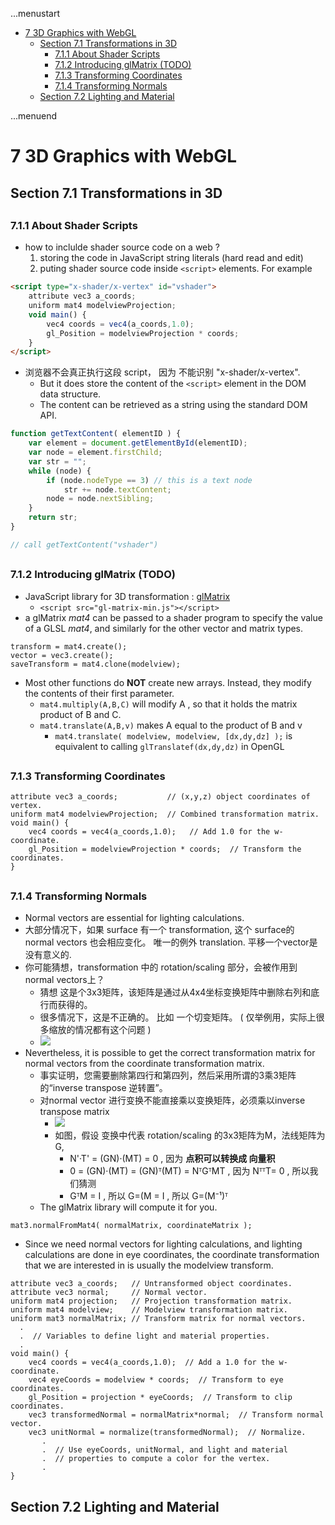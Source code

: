 ...menustart

- [7 3D Graphics with WebGL](#357aa0eaaaeef801f1492788310cb7be)
    - [Section 7.1 Transformations in 3D](#dd2ae5afe7a2b9b238ae7ef9ebc002a4)
        - [7.1.1  About Shader Scripts](#d7e9359f5c67d29398a9a63005ea1d5f)
        - [7.1.2  Introducing glMatrix (TODO)](#946786c5977adc425dfb64f6ad11dbb0)
        - [7.1.3  Transforming Coordinates](#fb11bb92ab03584cb21aff9f56123db8)
        - [7.1.4  Transforming Normals](#51ac8c3a78a5610dfe32a5cbbbd92793)
    - [Section 7.2 Lighting and Material](#ed46036a806368c04e89b1863df8b00e)

...menuend


<h2 id="357aa0eaaaeef801f1492788310cb7be"></h2>


# 7 3D Graphics with WebGL

<h2 id="dd2ae5afe7a2b9b238ae7ef9ebc002a4"></h2>


## Section 7.1 Transformations in 3D

<h2 id="d7e9359f5c67d29398a9a63005ea1d5f"></h2>


### 7.1.1  About Shader Scripts

 - how to inclulde shader source code on a web ?
    1. storing the code in JavaScript string literals  (hard read and edit)
    2. puting shader source code inside `<script>` elements.  For example


```html
<script type="x-shader/x-vertex" id="vshader">
    attribute vec3 a_coords;
    uniform mat4 modelviewProjection;
    void main() {
        vec4 coords = vec4(a_coords,1.0);
        gl_Position = modelviewProjection * coords;
    }
</script>
```

 - 浏览器不会真正执行这段 script， 因为 不能识别 "x-shader/x-vertex". 
    - But it does store the content of the `<script>` element in the DOM data structure. 
    - The content can be retrieved as a string using the standard DOM API.

```js
function getTextContent( elementID ) {
    var element = document.getElementById(elementID);
    var node = element.firstChild;
    var str = "";
    while (node) {
        if (node.nodeType == 3) // this is a text node
            str += node.textContent;
        node = node.nextSibling;
    }
    return str;
}

// call getTextContent("vshader") 
```


<h2 id="946786c5977adc425dfb64f6ad11dbb0"></h2>


### 7.1.2  Introducing glMatrix (TODO)

 - JavaScript library for 3D transformation : [glMatrix](http://glmatrix.net)
    - `<script src="gl-matrix-min.js"></script>`
 - a glMatrix *mat4* can be passed to a shader program to specify the value of a GLSL *mat4*, and similarly for the other vector and matrix types.

```
transform = mat4.create();
vector = vec3.create();
saveTransform = mat4.clone(modelview);
```

 - Most other functions do **NOT** create new arrays. Instead, they modify the contents of their first parameter. 
    - `mat4.multiply(A,B,C)` will modify A , so that it holds the matrix product of B and C.
    - `mat4.translate(A,B,v)` makes A equal to the product of B and v
        - `mat4.translate( modelview, modelview, [dx,dy,dz] );`  is equivalent to calling `glTranslatef(dx,dy,dz)` in OpenGL

<h2 id="fb11bb92ab03584cb21aff9f56123db8"></h2>


### 7.1.3  Transforming Coordinates


```
attribute vec3 a_coords;           // (x,y,z) object coordinates of vertex.
uniform mat4 modelviewProjection;  // Combined transformation matrix.
void main() {
    vec4 coords = vec4(a_coords,1.0);   // Add 1.0 for the w-coordinate.
    gl_Position = modelviewProjection * coords;  // Transform the coordinates.
}
```


<h2 id="51ac8c3a78a5610dfe32a5cbbbd92793"></h2>


### 7.1.4  Transforming Normals

 - Normal vectors are essential for lighting calculations.
 - 大部分情况下，如果 surface 有一个 transformation, 这个 surface的 normal vectors 也会相应变化。 唯一的例外 translation. 平移一个vector是没有意义的.
 - 你可能猜想，transformation 中的 rotation/scaling 部分，会被作用到 normal vectors上？
    - 猜想 这是个3x3矩阵，该矩阵是通过从4x4坐标变换矩阵中删除右列和底行而获得的。
    - 很多情况下，这是不正确的。 比如 一个切变矩阵。 ( 仅举例用，实际上很多缩放的情况都有这个问题 )
    - ![](../imgs/cg_7_shear_normal_vector.png)
 - Nevertheless, it is possible to get the correct transformation matrix for normal vectors from the coordinate transformation matrix. 
    - 事实证明，您需要删除第四行和第四列，然后采用所谓的3乘3矩阵的“inverse transpose 逆转置”。 
    - 对normal vector 进行变换不能直接乘以变换矩阵，必须乘以inverse transpose matrix
        - ![](../imgs/cg_normal_transform.png)
        - 如图，假设 变换中代表 rotation/scaling 的3x3矩阵为M，法线矩阵为G,
            - N'·T' = (GN)·(MT) = 0  , 因为 **点积可以转换成 向量积**
            - 0 = (GN)·(MT) = (GN)ᵀ(MT) = NᵀGᵀMT , 因为 NᵀᵀT= 0 , 所以我们猜测
            - GᵀM = I , 所以 G=(M = I , 所以 G=(M⁻¹)ᵀ
    - The glMatrix library will compute it for you.
 
```
mat3.normalFromMat4( normalMatrix, coordinateMatrix );
```

 - Since we need normal vectors for lighting calculations, and lighting calculations are done in eye coordinates, the coordinate transformation that we are interested in is usually the modelview transform.

```
attribute vec3 a_coords;   // Untransformed object coordinates.
attribute vec3 normal;     // Normal vector.
uniform mat4 projection;   // Projection transformation matrix.
uniform mat4 modelview;    // Modelview transformation matrix.
uniform mat3 normalMatrix; // Transform matrix for normal vectors.
  .
  .  // Variables to define light and material properties.
  .
void main() {
    vec4 coords = vec4(a_coords,1.0);  // Add a 1.0 for the w-coordinate.
    vec4 eyeCoords = modelview * coords;  // Transform to eye coordinates.
    gl_Position = projection * eyeCoords;  // Transform to clip coordinates.
    vec3 transformedNormal = normalMatrix*normal;  // Transform normal vector.
    vec3 unitNormal = normalize(transformedNormal);  // Normalize.
       .
       .  // Use eyeCoords, unitNormal, and light and material
       .  // properties to compute a color for the vertex.
       .
}
```


<h2 id="ed46036a806368c04e89b1863df8b00e"></h2>


## Section 7.2 Lighting and Material




